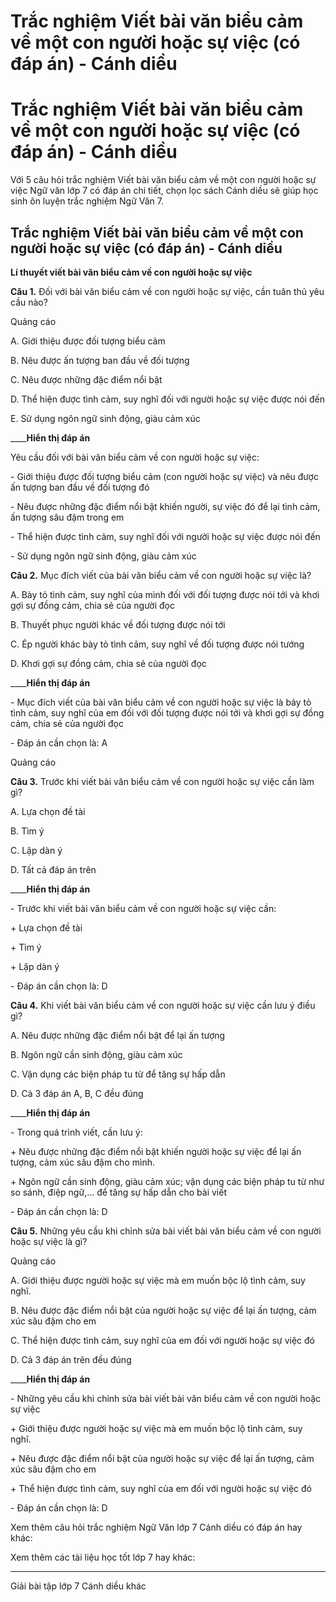 # Trắc nghiệm Viết bài văn biểu cảm về một con người hoặc sự việc (có đáp án) - Cánh diều

# Trắc nghiệm Viết bài văn biểu cảm về một con người hoặc sự việc (có đáp án) - Cánh diều

Với 5 câu hỏi trắc nghiệm Viết bài văn biểu cảm về một con người hoặc sự việc Ngữ văn lớp 7 có đáp án chi tiết, chọn lọc sách Cánh diều sẽ giúp học sinh ôn luyện trắc nghiệm Ngữ Văn 7.

## Trắc nghiệm Viết bài văn biểu cảm về một con người hoặc sự việc (có đáp án) - Cánh diều

**Lí thuyết viết bài văn biểu cảm về con người hoặc sự việc**

**Câu 1.** Đối với bài văn biểu cảm về con người hoặc sự việc, cần tuân thủ yêu cầu nào?

Quảng cáo

A. Giới thiệu được đối tượng biểu cảm

B. Nêu được ấn tượng ban đầu về đối tượng

C. Nêu được những đặc điểm nổi bật

D. Thể hiện được tình cảm, suy nghĩ đối với người hoặc sự việc được nói đến

E. Sử dụng ngôn ngữ sinh động, giàu cảm xúc

____**Hiển thị đáp án**

Yêu cầu đối với bài văn biểu cảm về con người hoặc sự việc:

\- Giới thiệu được đối tượng biểu cảm (con người hoặc sự việc) và nêu được ấn tượng ban đầu về đối tượng đó

\- Nêu được những đặc điểm nổi bật khiến người, sự việc đó để lại tình cảm, ấn tượng sâu đậm trong em

\- Thể hiện được tình cảm, suy nghĩ đối với người hoặc sự việc được nói đến

\- Sử dụng ngôn ngữ sinh động, giàu cảm xúc

**Câu 2.** Mục đích viết của bài văn biểu cảm về con người hoặc sự việc là?

A. Bày tỏ tình cảm, suy nghĩ của mình đối với đối tượng được nói tới và khơi gợi sự đồng cảm, chia sẻ của người đọc

B. Thuyết phục người khác về đối tượng được nói tới

C. Ép người khác bày tỏ tình cảm, suy nghĩ về đối tượng được nói tướng

D. Khơi gợi sự đồng cảm, chia sẻ của người đọc

____**Hiển thị đáp án**

\- Mục đích viết của bài văn biểu cảm về con người hoặc sự việc là bảy tỏ tình cảm, suy nghĩ của em đối với đối tượng được nói tới và khơi gợi sự đồng cảm, chia sẻ của người đọc

\- Đáp án cần chọn là: A

Quảng cáo

**Câu 3.** Trước khi viết bài văn biểu cảm về con người hoặc sự việc cần làm gì?

A. Lựa chọn đề tài

B. Tìm ý

C. Lập dàn ý

D. Tất cả đáp án trên

____**Hiển thị đáp án**

\- Trước khi viết bài văn biểu cảm về con người hoặc sự việc cần:

\+ Lựa chọn đề tài

\+ Tìm ý

\+ Lập dàn ý 

\- Đáp án cần chọn là: D

**Câu 4.** Khi viết bài văn biểu cảm về con người hoặc sự việc cần lưu ý điều gì?

A. Nêu được những đặc điểm nổi bật để lại ấn tượng

B. Ngôn ngữ cần sinh động, giàu cảm xúc

C. Vận dụng các biện pháp tu từ để tăng sự hấp dẫn

D. Cả 3 đáp án A, B, C đều đúng 

____**Hiển thị đáp án**

\- Trong quá trình viết, cần lưu ý:

\+ Nêu được những đặc điểm nổi bật khiến người hoặc sự việc để lại ấn tượng, cảm xúc sâu đậm cho mình.

\+ Ngôn ngữ cần sinh động, giàu cảm xúc; vận dụng các biện pháp tu từ như so sánh, điệp ngữ,… để tăng sự hấp dẫn cho bài viết

\- Đáp án cần chọn là: D

**Câu 5.** Những yêu cầu khi chỉnh sửa bài viết bài văn biểu cảm về con người hoặc sự việc là gì?

Quảng cáo

A. Giới thiệu được người hoặc sự việc mà em muốn bộc lộ tình cảm, suy nghĩ.

B. Nêu được đặc điểm nổi bật của người hoặc sự việc để lại ấn tượng, cảm xúc sâu đậm cho em

C. Thể hiện được tình cảm, suy nghĩ của em đối với người hoặc sự việc đó

D. Cả 3 đáp án trên đều đúng

____**Hiển thị đáp án**

\- Những yêu cầu khi chỉnh sửa bài viết bài văn biểu cảm về con người hoặc sự việc 

\+ Giới thiệu được người hoặc sự việc mà em muốn bộc lộ tình cảm, suy nghĩ.

\+ Nêu được đặc điểm nổi bật của người hoặc sự việc để lại ấn tượng, cảm xúc sâu đậm cho em

\+ Thể hiện được tình cảm, suy nghĩ của em đối với người hoặc sự việc đó

\- Đáp án cần chọn là: D

Xem thêm câu hỏi trắc nghiệm Ngữ Văn lớp 7 Cánh diều có đáp án hay khác:

Xem thêm các tài liệu học tốt lớp 7 hay khác:

* * *

Giải bài tập lớp 7 Cánh diều khác
